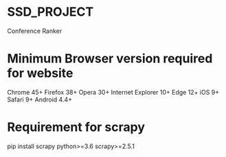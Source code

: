 # SSD_PROJECT
Conference Ranker

# Minimum Browser version required for website
Chrome 45+
Firefox 38+
Opera 30+
Internet Explorer 10+
Edge 12+
iOS 9+
Safari 9+
Android 4.4+

# Requirement for scrapy
pip install scrapy
python>=3.6
scrapy>=2.5.1
